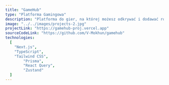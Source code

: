 ```yaml
---
title: "GameHub"
type: "Platforma Gamingowa"
description: "Platforma do gier, na której możesz odkrywać i dodawać różne gry do swojej biblioteki. Nawiąż kontakt z innymi, czatuj, importuj gry ze Steam, dziel się recenzjami gier i przeglądaj rankingi. Ta strona została zbudowana przy użyciu Next.js i TypeScript, Prisma jako ORM i PostgreSQL jako bazy danych. Stan frontendu jest zarządzany za pomocą Zustand, a React Query służy do pobierania danych".
image: "../../images/projects-2.jpg"
projectLink: "https://gamehub-proj.vercel.app"
sourceCodeLink: "https://github.com/V-Mokhun/gamehub"
technologies:
  [
    "Next.js",
    "TypeScript",
    "Tailwind CSS",
		"Prisma",
		"React Query",
		"Zustand"
  ]
---
```

